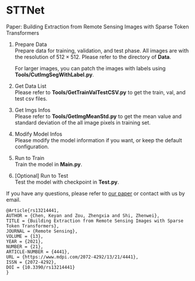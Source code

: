 # STTNet
Paper: Building Extraction from Remote Sensing Images with Sparse Token Transformers
1. Prepare Data     
   Prepare data for training, validation, and test phase. All images are with the resolution of $512 \times 512$. Please refer to the directory of **Data**.
  
   For larger images, you can patch the images with labels using **Tools/CutImgSegWithLabel.py**.
2. Get Data List    
   Please refer to **Tools/GetTrainValTestCSV.py** to get the train, val, and test csv files.
3. Get Imgs Infos     
   Please refer to **Tools/GetImgMeanStd.py** to get the mean value and standard deviation of the all image pixels in training set.
4. Modify Model Infos    
   Please modify the model information if you want, or keep the default configuration.
5. Run to Train    
   Train the model in **Main.py**.
6. [Optional] Run to Test    
   Test the model with checkpoint in **Test.py**.


If you have any questions, please refer to [our paper](https://www.mdpi.com/2072-4292/13/21/4441) or contact with us by email.

```
@Article{rs13214441,
AUTHOR = {Chen, Keyan and Zou, Zhengxia and Shi, Zhenwei},
TITLE = {Building Extraction from Remote Sensing Images with Sparse Token Transformers},
JOURNAL = {Remote Sensing},
VOLUME = {13},
YEAR = {2021},
NUMBER = {21},
ARTICLE-NUMBER = {4441},
URL = {https://www.mdpi.com/2072-4292/13/21/4441},
ISSN = {2072-4292},
DOI = {10.3390/rs13214441}
}
```
